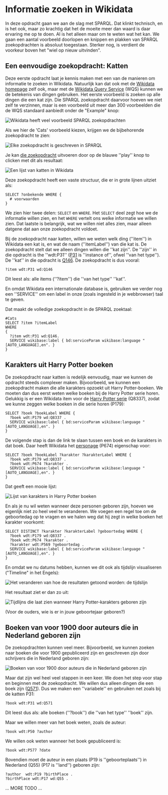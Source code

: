 Informatie zoeken in Wikidata
=============================

In deze opdracht gaan we aan de slag met SPARQL. Dat klinkt technisch, en is het ook, maar zo krachtig
dat het de moeite meer dan waard is daar ervaring me op te doen. Al is het alleen maar om te weten wat
het kan. We gaan een aantal voorbeeld doorlopen en knippen en plakken van SPARQL zoekopdrachten is 
absoluut toegestaan. Sterker nog, is verdient de voorkeur boven het "wiel op nieuw uitvinden".

Een eenvoudige zoekopdracht: Katten
-------------------------------------

Deze eerste opdracht laat je kennis maken met een van de manieren om informatie te zoeken in Wikidata.
Natuurlijk kan dat ook met de [Wikidata homepage](http://wikidata.org/) zelf ook, maar met de 
[Wikidata Query Service](https://query.wikidata.org/) (WQS) kunnen we de betekenis van dingen gebruiken.
Het eerste voorbeeld is zoeken op alle dingen die een kat zijn. Die SPARQL zoekopdracht daarvoor
hoeven we niet zelf te verzinnen, maar is een voorbeeld uit meer dan 300 voorbeelden die de WQS
standaard aanbiedt onder de "Example" knop:

![Wikidata heeft veel voorbeeld SPARQL zoekopdrachten](Screenshot_20171110_114139.png)

Als we hier de 'Cats' voorbeeld kiezen, krijgen we de bijbehorende zoekopdracht te zien:

![Elke zoekopdracht is geschreven in SPARQL](Screenshot_20171110_114726.png)

Je kan [die zoekopdracht](https://query.wikidata.org/#%23Cats%0ASELECT%20%3Fitem%20%3FitemLabel%20%0AWHERE%20%0A%7B%0A%20%20%3Fitem%20wdt%3AP31%20wd%3AQ146.%0A%20%20SERVICE%20wikibase%3Alabel%20%7B%20bd%3AserviceParam%20wikibase%3Alanguage%20%22%5BAUTO_LANGUAGE%5D%2Cen%22.%20%7D%0A%7D)
uitvoeren door op de blauwe ''play'' knop to clicken met dit als resultaat:

![Een lijst van katten in Wikidata](Screenshot_20180303_150856.png)

Deze zoekopdracht heeft een vaste structuur, die er in grote lijnen uitziet als:

```(SPARQL)
SELECT ?onbekende WHERE {
  # voorwaarden
}
```

We zien hier twee delen: ``SELECT`` en ``WHERE``. Het ``SELECT`` deel zegt hoe we de informatie willen zien, en het
``WHERE`` vertelt ons welke informatie we willen zien. Dat laatste is belangrijk, wat we willen niet alles zien,
maar alleen datgene dat aan onze zoekopdracht voldoet.

Bij de zoekopdracht naar katten, willen we weten welk ding (''item'') in Wikidata een kat is, en wat de
naam (''itemLabel'') van die kat is. De zoekopdracht stelt dat we alleen dingen willen die ''kat zijn''.
De ''zijn'' in die opdracht is the ''wdt:P31'' ([P31](https://www.wikidata.org/wiki/Property:P31) is
''instance of'', ofwel ''van het type''). De ''kat''
in die opdracht is [Q146](https://www.wikidata.org/wiki/Q146). De zoekopdracht is dus vooral:

```(SPARQL)
?item wdt:P31 wd:Q146
````

Dit leest als: alle items (''?item'') die ''van het type'' ''kat''.

En omdat Wikidata een internationale database is, gebruiken we verder nog een ''SERVICE'' om een label in
onze (zoals ingesteld in je webbrowser) taal te geven.

Dat maakt de volledige zoekopdracht in de SPARQL zoektaal:

```(SPARQL)
#Cats
SELECT ?item ?itemLabel 
WHERE 
{
  ?item wdt:P31 wd:Q146.
  SERVICE wikibase:label { bd:serviceParam wikibase:language "[AUTO_LANGUAGE],en". }
}
```

Karakters uit Harry Potter boeken
---------------------------------

De zoekopdracht naar katten is redelijk eenvoudig, maar we kunnen de opdracht steeds complexer maken.
Bijvoorbeeld, we kunnen een zoekopdracht maken die alle karakters opzoekt uit Harry Potter-boeken.
We moeten dan dus eerst weten welke boeken bij de Harry Potter serie horen. Gelukkig is er een
Wikidata item voor de [Harry Potter serie](https://www.wikidata.org/wiki/Q8337) (Q8337), zodat
we kunne zeggen welke boeken in die serie horen (P179):

```(SPARQL)
SELECT ?boek ?boekLabel WHERE {
  ?boek wdt:P179 wd:Q8337 .
  SERVICE wikibase:label { bd:serviceParam wikibase:language "[AUTO_LANGUAGE],en". }
}
```

De volgende stap is dan de link te slaan tussen een boek en de karakters in dat boek. Daar
heeft Wikidata het [personage](https://www.wikidata.org/wiki/Property:P674) (P674) eigenschap voor:

```(SPARQL)
SELECT ?boek ?boekLabel ?karakter ?karakterLabel WHERE {
  ?boek wdt:P179 wd:Q8337 .
  ?boek wdt:P674 ?karakter .
  SERVICE wikibase:label { bd:serviceParam wikibase:language "[AUTO_LANGUAGE],en". }
}
```

Dat geeft een mooie lijst:

![Lijst van karakters in Harry Potter boeken](Screenshot_20180323_171804.png)

En als je nu wil weten wanneer deze personen geboren zijn, hoeven we eigenlijk niet zo heel
veel te veranderen. We voegen een regel toe om de geboortedag op te vragen en we halen
weg dat hij zegt in welke boeken het karakter voorkomt:

```(SPARQL)
SELECT DISTINCT ?karakter ?karakterLabel ?geboortedag WHERE {
  ?boek wdt:P179 wd:Q8337 .
  ?boek wdt:P674 ?karakter .
  ?karakter wdt:P569 ?geboortedag .
  SERVICE wikibase:label { bd:serviceParam wikibase:language "[AUTO_LANGUAGE],en". }
}
```

En omdat we nu datums hebben, kunnen we dit ook als tijdslijn visualiseren ("Timeline" in het
Engels):

![Het veranderen van hoe de resultaten getoond worden: de tijdslijn](Screenshot_20180323_173020.png)

Het resultaat ziet er dan zo uit:

![Tijdlijns die laat zien wanneer Harry Potter-karakters geboren zijn](Screenshot_20180323_173302.png)

(Voor de ouders, wie is er in jouw geboortejaar geboren?)

Boeken van voor 1900 door auteurs die in Nederland geboren zijn
---------------------------------------------------------------

De zoekopdrachten kunnen veel meer. Bijvoorbeeld, we kunnen zoeken naar boeken die voor 1900 gepubliceerd
zijn en geschreven zijn door schrijvers die in Nederland geboren zijn:

![Boeken van voor 1900 door auteurs die in Nederland geboren zijn](Screenshot_20180302_105138.png)

Maar dat zijn wel heel veel stappen in een keer. We doen het step voor stap en beginnen met de zoekopdracht.
We willen dus alleen dingen die een boek zijn ([Q571](https://www.wikidata.org/wiki/Q571)). Dus we maken
een ''variabele'' en gebruiken net zoals bij de katten P31:

```(SPARQL)
?book wdt:P31 wd:Q571
```

Dit leest dus als: alle boeken (''?book'') die ''van het type'' ''boek'' zijn.

Maar we willen meer van het boek weten, zoals de auteur:

```(SPARQL)
?book wdt:P50 ?author
```

We willen ook weten wanneer het boek gepubliceerd is:

```(SPARQL)
?book wdt:P577 ?date
```

Bovendien moet de auteur in een plaats (P19 is ''geboorteplaats'')
in Nederland (Q55) (P17 is ''land'') geboren zijn:

```(SPARQL)
?author  wdt:P19 ?birthPlace .
?birthPlace wdt:P17 wd:Q55 .
```

... MORE TODO ...



